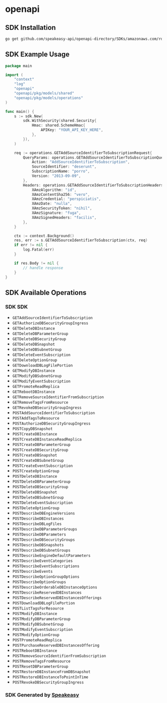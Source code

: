 # openapi

<!-- Start SDK Installation -->
## SDK Installation

```bash
go get github.com/speakeasy-api/openapi-directory/SDKs/amazonaws.com/rds/2013-09-09/go
```
<!-- End SDK Installation -->

## SDK Example Usage
<!-- Start SDK Example Usage -->
```go
package main

import (
    "context"
    "log"
    "openapi"
    "openapi/pkg/models/shared"
    "openapi/pkg/models/operations"
)

func main() {
    s := sdk.New(
        sdk.WithSecurity(shared.Security{
            Hmac: shared.SchemeHmac{
                APIKey: "YOUR_API_KEY_HERE",
            },
        }),
    )

    req := operations.GETAddSourceIdentifierToSubscriptionRequest{
        QueryParams: operations.GETAddSourceIdentifierToSubscriptionQueryParams{
            Action: "AddSourceIdentifierToSubscription",
            SourceIdentifier: "deserunt",
            SubscriptionName: "porro",
            Version: "2013-09-09",
        },
        Headers: operations.GETAddSourceIdentifierToSubscriptionHeaders{
            XAmzAlgorithm: "id",
            XAmzContentSha256: "vero",
            XAmzCredential: "perspiciatis",
            XAmzDate: "nulla",
            XAmzSecurityToken: "nihil",
            XAmzSignature: "fuga",
            XAmzSignedHeaders: "facilis",
        },
    }

    ctx := context.Background()
    res, err := s.GETAddSourceIdentifierToSubscription(ctx, req)
    if err != nil {
        log.Fatal(err)
    }

    if res.Body != nil {
        // handle response
    }
}
```
<!-- End SDK Example Usage -->

<!-- Start SDK Available Operations -->
## SDK Available Operations

### SDK SDK

* `GETAddSourceIdentifierToSubscription`
* `GETAuthorizeDBSecurityGroupIngress`
* `GETDeleteDBInstance`
* `GETDeleteDBParameterGroup`
* `GETDeleteDBSecurityGroup`
* `GETDeleteDBSnapshot`
* `GETDeleteDBSubnetGroup`
* `GETDeleteEventSubscription`
* `GETDeleteOptionGroup`
* `GETDownloadDBLogFilePortion`
* `GETModifyDBInstance`
* `GETModifyDBSubnetGroup`
* `GETModifyEventSubscription`
* `GETPromoteReadReplica`
* `GETRebootDBInstance`
* `GETRemoveSourceIdentifierFromSubscription`
* `GETRemoveTagsFromResource`
* `GETRevokeDBSecurityGroupIngress`
* `POSTAddSourceIdentifierToSubscription`
* `POSTAddTagsToResource`
* `POSTAuthorizeDBSecurityGroupIngress`
* `POSTCopyDBSnapshot`
* `POSTCreateDBInstance`
* `POSTCreateDBInstanceReadReplica`
* `POSTCreateDBParameterGroup`
* `POSTCreateDBSecurityGroup`
* `POSTCreateDBSnapshot`
* `POSTCreateDBSubnetGroup`
* `POSTCreateEventSubscription`
* `POSTCreateOptionGroup`
* `POSTDeleteDBInstance`
* `POSTDeleteDBParameterGroup`
* `POSTDeleteDBSecurityGroup`
* `POSTDeleteDBSnapshot`
* `POSTDeleteDBSubnetGroup`
* `POSTDeleteEventSubscription`
* `POSTDeleteOptionGroup`
* `POSTDescribeDBEngineVersions`
* `POSTDescribeDBInstances`
* `POSTDescribeDBLogFiles`
* `POSTDescribeDBParameterGroups`
* `POSTDescribeDBParameters`
* `POSTDescribeDBSecurityGroups`
* `POSTDescribeDBSnapshots`
* `POSTDescribeDBSubnetGroups`
* `POSTDescribeEngineDefaultParameters`
* `POSTDescribeEventCategories`
* `POSTDescribeEventSubscriptions`
* `POSTDescribeEvents`
* `POSTDescribeOptionGroupOptions`
* `POSTDescribeOptionGroups`
* `POSTDescribeOrderableDBInstanceOptions`
* `POSTDescribeReservedDBInstances`
* `POSTDescribeReservedDBInstancesOfferings`
* `POSTDownloadDBLogFilePortion`
* `POSTListTagsForResource`
* `POSTModifyDBInstance`
* `POSTModifyDBParameterGroup`
* `POSTModifyDBSubnetGroup`
* `POSTModifyEventSubscription`
* `POSTModifyOptionGroup`
* `POSTPromoteReadReplica`
* `POSTPurchaseReservedDBInstancesOffering`
* `POSTRebootDBInstance`
* `POSTRemoveSourceIdentifierFromSubscription`
* `POSTRemoveTagsFromResource`
* `POSTResetDBParameterGroup`
* `POSTRestoreDBInstanceFromDBSnapshot`
* `POSTRestoreDBInstanceToPointInTime`
* `POSTRevokeDBSecurityGroupIngress`
<!-- End SDK Available Operations -->

### SDK Generated by [Speakeasy](https://docs.speakeasyapi.dev/docs/using-speakeasy/client-sdks)
